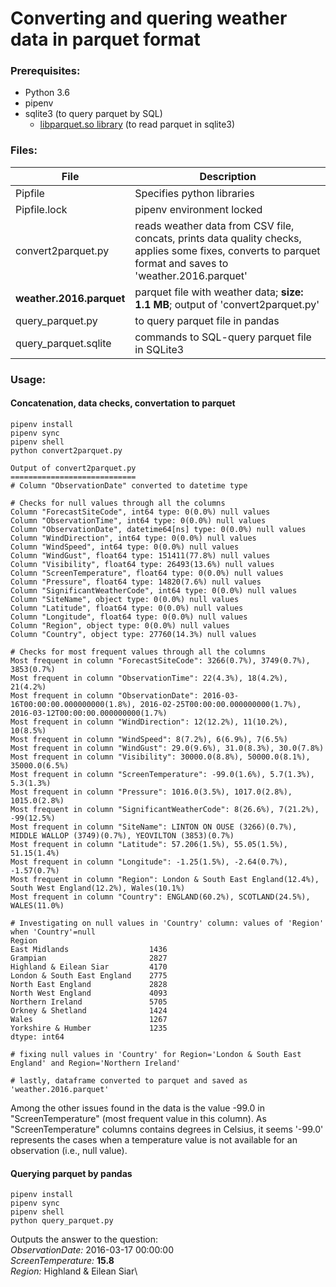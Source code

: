 # Converting and quering weather data in parquet format

### Prerequisites:
* Python 3.6
* pipenv
* sqlite3 (to query parquet by SQL)
    * [libparquet.so library](https://github.com/cldellow/sqlite-parquet-vtable) (to read parquet in sqlite3)

### Files:
File | Description
--- | ---
Pipfile | Specifies python libraries
Pipfile.lock | pipenv environment locked
convert2parquet.py | reads weather data from CSV file, concats, prints data quality checks, applies some fixes, converts to parquet format and saves to 'weather.2016.parquet'
**weather.2016.parquet** | parquet file with weather data; **size: 1.1 MB**; output of 'convert2parquet.py'
query_parquet.py | to query parquet file in pandas
query_parquet.sqlite | commands to SQL-query parquet file in SQLite3 

### Usage:
#### Concatenation, data checks, convertation to parquet
```
pipenv install
pipenv sync
pipenv shell
python convert2parquet.py
```

```
Output of convert2parquet.py
============================
# Column "ObservationDate" converted to datetime type

# Checks for null values through all the columns
Column "ForecastSiteCode", int64 type: 0(0.0%) null values
Column "ObservationTime", int64 type: 0(0.0%) null values
Column "ObservationDate", datetime64[ns] type: 0(0.0%) null values
Column "WindDirection", int64 type: 0(0.0%) null values
Column "WindSpeed", int64 type: 0(0.0%) null values
Column "WindGust", float64 type: 151411(77.8%) null values
Column "Visibility", float64 type: 26493(13.6%) null values
Column "ScreenTemperature", float64 type: 0(0.0%) null values
Column "Pressure", float64 type: 14820(7.6%) null values
Column "SignificantWeatherCode", int64 type: 0(0.0%) null values
Column "SiteName", object type: 0(0.0%) null values
Column "Latitude", float64 type: 0(0.0%) null values
Column "Longitude", float64 type: 0(0.0%) null values
Column "Region", object type: 0(0.0%) null values
Column "Country", object type: 27760(14.3%) null values

# Checks for most frequent values through all the columns
Most frequent in column "ForecastSiteCode": 3266(0.7%), 3749(0.7%), 3853(0.7%)
Most frequent in column "ObservationTime": 22(4.3%), 18(4.2%), 21(4.2%)
Most frequent in column "ObservationDate": 2016-03-16T00:00:00.000000000(1.8%), 2016-02-25T00:00:00.000000000(1.7%), 2016-03-12T00:00:00.000000000(1.7%)
Most frequent in column "WindDirection": 12(12.2%), 11(10.2%), 10(8.5%)
Most frequent in column "WindSpeed": 8(7.2%), 6(6.9%), 7(6.5%)
Most frequent in column "WindGust": 29.0(9.6%), 31.0(8.3%), 30.0(7.8%)
Most frequent in column "Visibility": 30000.0(8.8%), 50000.0(8.1%), 35000.0(6.5%)
Most frequent in column "ScreenTemperature": -99.0(1.6%), 5.7(1.3%), 5.3(1.3%)
Most frequent in column "Pressure": 1016.0(3.5%), 1017.0(2.8%), 1015.0(2.8%)
Most frequent in column "SignificantWeatherCode": 8(26.6%), 7(21.2%), -99(12.5%)
Most frequent in column "SiteName": LINTON ON OUSE (3266)(0.7%), MIDDLE WALLOP (3749)(0.7%), YEOVILTON (3853)(0.7%)
Most frequent in column "Latitude": 57.206(1.5%), 55.05(1.5%), 51.15(1.4%)
Most frequent in column "Longitude": -1.25(1.5%), -2.64(0.7%), -1.57(0.7%)
Most frequent in column "Region": London & South East England(12.4%), South West England(12.2%), Wales(10.1%)
Most frequent in column "Country": ENGLAND(60.2%), SCOTLAND(24.5%), WALES(11.0%)

# Investigating on null values in 'Country' column: values of 'Region' when 'Country'=null
Region
East Midlands                  1436
Grampian                       2827
Highland & Eilean Siar         4170
London & South East England    2775
North East England             2828
North West England             4093
Northern Ireland               5705
Orkney & Shetland              1424
Wales                          1267
Yorkshire & Humber             1235
dtype: int64

# fixing null values in 'Country' for Region='London & South East England' and Region='Northern Ireland'

# lastly, dataframe converted to parquet and saved as 'weather.2016.parquet'
```
Among the other issues found in the data is the value -99.0 in "ScreenTemperature" (most frequent value in this column). As "ScreenTemperature" columns contains degrees in Celsius, it seems '-99.0' represents the cases when a temperature value is not available for an observation (i.e., null value).

#### Querying parquet by pandas
```
pipenv install
pipenv sync
pipenv shell
python query_parquet.py
```
Outputs the answer to the question:\
    *ObservationDate:* 2016-03-17 00:00:00\
    *ScreenTemperature:* **15.8**\
    *Region:* Highland & Eilean Siar\
